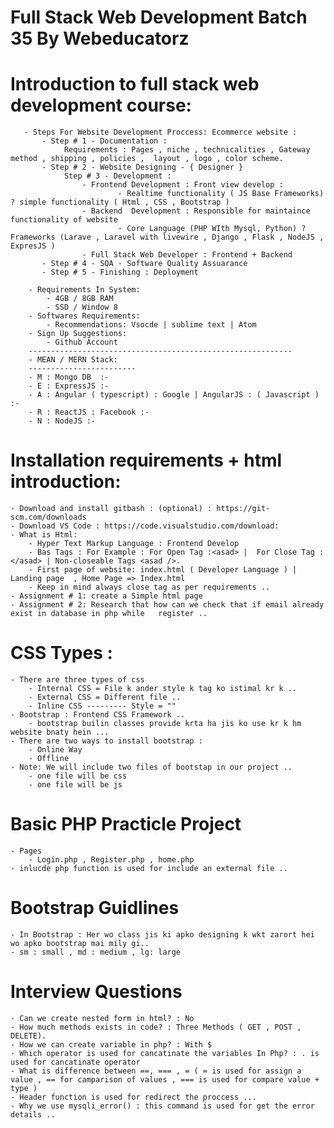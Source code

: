 # Full Stack Web Development Batch 35 By Webeducatorz

# Introduction to full stack web development course:

       - Steps For Website Development Proccess: Ecommerce website :
           - Step # 1 - Documentation :
                Requirements : Pages , niche , technicalities , Gateway method , shipping , policies ,  layout , logo , color scheme.
           - Step # 2 - Website Designing - { Designer }
                Step # 3 - Development :
                    - Frontend Development : Front view develop :
                            - Realtime functionality ( JS Base Frameworks) ? simple functionality ( Html , CSS , Bootstrap )
                    - Backend  Development : Responsible for maintaince functionality of website
                            - Core Language (PHP WIth Mysql, Python) ? Frameworks (Larave , Laravel with livewire , Django , Flask , NodeJS , ExpresJS )
                    - Full Stack Web Developer : Frontend + Backend
           - Step # 4 - SQA - Software Quality Assuarance
           - Step # 5 - Finishing : Deployment

        - Requirements In System:
            - 4GB / 8GB RAM
            - SSD / Window 8
        - Softwares Requirements:
            - Recommendations: Vsocde | sublime text | Atom
        - Sign Up Suggestions:
            - Github Account
        -----------------------------------------------------------
        - MEAN / MERN Stack:
        ------------------------
        - M : Mongo DB  :-
        - E : ExpressJS :-
        - A : Angular ( typescript) : Google | AngularJS : ( Javascript ) :-
        - R : ReactJS : Facebook :-
        - N : NodeJS :-

# Installation requirements + html introduction:

    - Download and install gitbash : (optional) : https://git-scm.com/downloads
    - Download VS Code : https://code.visualstudio.com/download:
    - What is Html:
        - Hyper Text Markup Language : Frontend Develop
        - Bas Tags : For Example : For Open Tag :<asad> |  For Close Tag : </asad> | Non-closeable Tags <asad />.
        - First page of website: index.html ( Developer Language ) | Landing page  , Home Page => Index.html
        - Keep in mind always close tag as per requirements ..
    - Assignment # 1: create a Simple html page
    - Assignment # 2: Research that how can we check that if email already exist in database in php while   register ..

# CSS Types :

    - There are three types of css
        - Internal CSS = File k ander style k tag ko istimal kr k ..
        - External CSS = Different file ..
        - Inline CSS --------- Style = ""
    - Bootstrap : Frontend CSS Framework ..
        - bootstrap builin classes provide krta ha jis ko use kr k hm website bnaty hein ...
    - There are two ways to install bootstrap :
        - Online Way
        - Offline
    - Note: We will include two files of bootstap in our project ..
        - one file will be css
        - one file will be js
# Basic PHP Practicle Project
    - Pages
        - Login.php , Register.php , home.php
    - inlucde php function is used for include an external file ..
# Bootstrap Guidlines

    - In Bootstrap : Her wo class jis ki apko designing k wkt zarort hei wo apko bootstrap mai mily gi..
    - sm : small , md : medium , lg: large

# Interview Questions
    - Can we create nested form in html? : No
    - How much methods exists in code? : Three Methods ( GET , POST , DELETE).
    - How we can create variable in php? : With $ 
    - Which operator is used for cancatinate the variables In Php? : . is used for cancatinate operator 
    - What is difference between ==, === , = ( = is used for assign a value , == for camparison of values , === is used for compare value + type )
    - Header function is used for redirect the proccess ...
    - Why we use mysqli_error() : this command is used for get the error details ..

